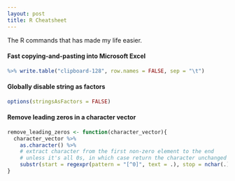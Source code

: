 ```yaml
---
layout: post
title: R Cheatsheet
---
```


The R commands that has made my life easier.

#### Fast copying-and-pasting into Microsoft Excel

```r
%>% write.table("clipboard-128", row.names = FALSE, sep = "\t")
```

#### Globally disable string as factors

```r
options(stringsAsFactors = FALSE)
```

#### Remove leading zeros in a character vector

```r
remove_leading_zeros <- function(character_vector){
  character_vector %>% 
    as.character() %>%
    # extract character from the first non-zero element to the end
    # unless it's all 0s, in which case return the character unchanged
    substr(start = regexpr(pattern = "[^0]", text = .), stop = nchar(.))
}
```
